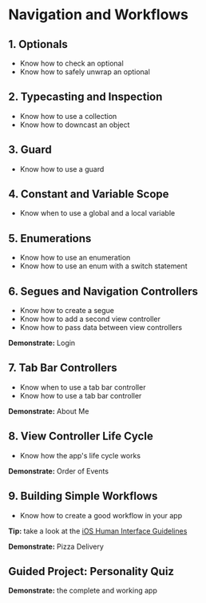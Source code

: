 # Navigation and Workflows

## 1. Optionals
- Know how to check an optional
- Know how to safely unwrap an optional

## 2. Typecasting and Inspection
- Know how to use a collection
- Know how to downcast an object

## 3. Guard
- Know how to use a guard

## 4. Constant and Variable Scope
- Know when to use a global and a local variable

## 5. Enumerations
- Know how to use an enumeration
- Know how to use an enum with a switch statement

## 6. Segues and Navigation Controllers
- Know how to create a segue
- Know how to add a second view controller
- Know how to pass data between view controllers

**Demonstrate:** Login

## 7. Tab Bar Controllers
- Know when to use a tab bar controller
- Know how to use a tab bar controller

**Demonstrate:** About Me

## 8. View Controller Life Cycle
- Know how the app's life cycle works

**Demonstrate:** Order of Events

## 9. Building Simple Workflows
- Know how to create a good workflow in your app

**Tip:** take a look at the [iOS Human Interface Guidelines](https://developer.apple.com/ios/human-interface-guidelines/overview/design-principles/)

**Demonstrate:** Pizza Delivery

## Guided Project: Personality Quiz

**Demonstrate:** the complete and working app